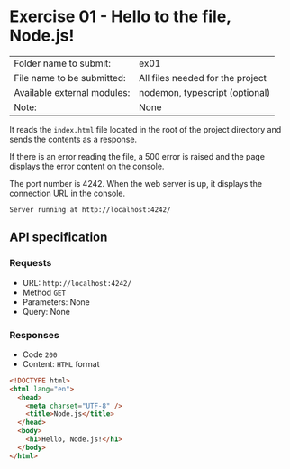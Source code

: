 # Exercise 01 - Hello to the file, Node.js!

| | |
| :---------------------- | ------------------------------ |
| Folder name to submit: | ex01 |
| File name to be submitted: | All files needed for the project |
| Available external modules: | nodemon, typescript (optional) |
| Note: | None |

It reads the `index.html` file located in the root of the project directory and sends the contents as a response.

If there is an error reading the file, a 500 error is raised and the page displays the error content on the console.

The port number is 4242. When the web server is up, it displays the connection URL in the console.

```
Server running at http://localhost:4242/
```

## API specification

### Requests

- URL: `http://localhost:4242/`
- Method `GET`
- Parameters: None
- Query: None

### Responses

- Code `200`
- Content: `HTML` format

```html
<!DOCTYPE html>
<html lang="en">
  <head>
    <meta charset="UTF-8" />
    <title>Node.js</title>
  </head>
  <body>
    <h1>Hello, Node.js!</h1>
  </body>
</html>
```